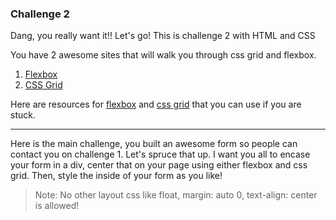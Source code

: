 ### Challenge 2

Dang, you really want it!! Let's go! This is challenge 2 with HTML and CSS

You have 2 awesome sites that will walk you through css grid and flexbox.

1. [Flexbox](https://flexboxfroggy.com/)
2. [CSS Grid](https://cssgridgarden.com/)

Here are resources for [flexbox](https://css-tricks.com/snippets/css/a-guide-to-flexbox/) and [css grid](https://css-tricks.com/snippets/css/complete-guide-grid/) that you can use if you are stuck.

---

Here is the main challenge, you built an awesome form so people can contact you on challenge 1. Let's spruce that up. I want you all to encase your form in a div, center that on your page using either flexbox and css grid.
Then, style the inside of your form as you like!

> Note: No other layout css like float, margin: auto 0, text-align: center is allowed!
